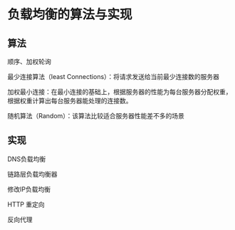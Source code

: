 # 负载均衡的算法与实现

## 算法

顺序、加权轮询

最少连接算法（least Connections）：将请求发送给当前最少连接数的服务器

加权最小连接：在最小连接的基础上，根据服务器的性能为每台服务器分配权重，根据权重计算出每台服务器能处理的连接数。

随机算法（Random）：该算法比较适合服务器性能差不多的场景

## 实现

DNS负载均衡

链路层负载均衡器

修改IP负载均衡

HTTP 重定向

反向代理